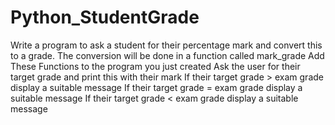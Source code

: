 # Python_StudentGrade
Write a program to ask a student for their percentage mark and convert this to a grade.
The conversion will be done in a function called mark_grade
Add These Functions to the program you just created
Ask the user for their target grade and print this with their mark
If their target grade > exam grade display a suitable message
If their target grade = exam grade display a suitable message
If their target grade < exam grade display a suitable message
